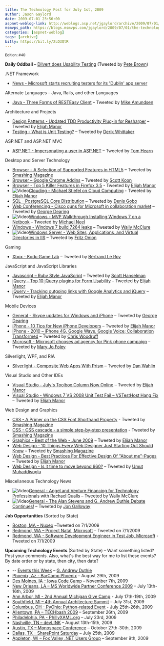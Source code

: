 ```yaml
---
title: The Technology Post for July 1st, 2009
author: Jason Gaylord
date: 2009-07-01 23:56:00
aspnet-weblog-link: http://weblogs.asp.net/jgaylord/archive/2009/07/01/the-technology-post-for-july-1st-2009.aspx
msmvps_path: https://blogs.msmvps.com/jgaylord/2009/07/01/the-technology-post-for-july-1st-2009/
categories: [aspnet-weblog]
tags: [archive]
bitly: https://bit.ly/2LQ3QtR
---
```


<small>Edition: #40</small>

**Daily Oddball** – [Dilvert does Usability Testing](http://dilbert.com/strips/comic/2009-07-01/) (Tweeted by [Pete Brown](http://twitter.com/Pete_Brown))

.NET Framework

- [News - Microsoft starts recruiting testers for its 'Dublin' app server](http://blogs.zdnet.com/microsoft/?p=3220)

Alternate Languages – Java, Rails, and other Languages

- [Java - Three Forms of RESTEasy Client](http://www.jroller.com/Solomon/entry/three_forms_of_resteasy_client) – Tweeted by [Mike Amundsen](http://twitter.com/mamund)

Architecture and Projects

- [Design Patterns - Updated TDD Productivity Plug-in for Resharper](http://www.lostechies.com/blogs/hex/archive/2009/06/30/updated-tdd-productivity-plug-in-for-resharper.aspx) – Tweeted by [Elijah Manor](http://twitter.com/elijahmanor)
- [Testing - What is Unit Testing?](http://www.codethinked.com/post/2009/06/30/What-is-Unit-Testing.aspx) – Tweeted by [Derik Whittaker](http://twitter.com/DerikWhittaker)

ASP.NET and ASP.NET MVC

- [ASP.NET - Impersonating a user in ASP.NET](http://nerdyhearn.com/blog/160) – Tweeted by [Tom Hearn](http://twitter.com/nerdyhearn)

Desktop and Server Technology

- [Browser - A Selection of Supported Features in HTML5](http://molly.com/html5/html5-0709.html) – Tweeted by [Smashing Magazine](http://twitter.com/smashingmag)
- [Browser – Google Chrome Addins](http://www.googlechromeplugins.com/) – Tweeted by [Scott Koon](http://twitter.com/lazycoder)
- [Browser - Top 5 Killer Features in Firefox 3.5](http://mashable.com/2009/06/30/firefox-killer-features/) - Tweeted by [Elijah Manor](http://twitter.com/elijahmanor)
- ![Video](http://jasongaylord.com/images/techpost/podcast.jpg)[Clouding - Michael Stiefel on Cloud Computing](http://www.dotnetrocks.com/default.aspx?showNum=459) - Tweeted by [Elijah Manor](http://twitter.com/elijahmanor)
- [SQL - PostgreSQL Core Distribution](http://www.postgresql.org/download/) – Tweeted by [Denis Gobo](http://twitter.com/DenisGobo)
- [Web Conferencing - Cisco guns for Microsoft in collaboration market](http://news.cnet.com/8301-1001_3-10276549-92.html?part=rss&subj=news&tag=2547-1_3-0-5) – Tweeted by [George Dearing](http://twitter.com/GeorgeDearing)
- ![Video](http://jasongaylord.com/images/techpost/video.jpg)[Windows - MVP Walkthrough Installing Windows 7 on a Netbook](http://blogs.msdn.com/mvpawardprogram/archive/2009/07/01/mvp-walkthrough-installing-windows-7-on-a-netbook.aspx) – Tweeted by [Michael Neel](http://twitter.com/ViNull)
- [Windows - Windows 7 build 7264 leaks](http://www.neowin.net/news/main/09/06/30/windows-7-build-7264-leaks) – Tweeted by [Wally McClure](http://twitter.com/wbm)
- ![Video](http://jasongaylord.com/images/techpost/video.jpg)[Windows Server - Web Sites, Applications, and Virtual Directories in IIS](http://www.pluralsight.com/main/screencasts/screencast.aspx?id=iis-aspnetdev) – Tweeted by [Fritz Onion](http://twitter.com/fritzonion)

Gaming

- [Xbox - Kodu Game Lab](http://marketplace.xbox.com/en-US/games/offers/00000000-0000-4000-8000-00005855024c?cid=SLink) – Tweeted by [Bertrand Le Roy](http://twitter.com/bleroy)

JavaScript and JavaScript Libraries

- [Javascript – Ruby Style JavaScript](http://jsclass.jcoglan.com/) – Tweeted by [Scott Hanselman](http://twitter.com/shanselman)
- [jQuery - Top 10 jQuery plugins for Form Usability](http://www.reynoldsftw.com/2009/01/top-10-jquery-plugins-for-form-usability/?rel=rdanklof) – Tweeted by [Elijah Manor](http://twitter.com/elijahmanor)
- [jQuery - Tracking outgoing links with Google Analytics and jQuery](http://www.gerryvandermaesen.com/posts/tracking-outgoing-links-with-google-analytics-and-jquery) – Tweeted by [Elijah Manor](http://twitter.com/elijahmanor)

Mobile Devices

- [General - Skype updates for Windows and iPhone](http://download.cnet.com/8301-2007_4-10276327-12.html?part=rss&subj=news&tag=2547-1_3-0-5) – Tweeted by [George Dearing](http://twitter.com/GeorgeDearing)
- [iPhone - 10 Tips for New iPhone Developers](http://net.tutsplus.com/tutorials/other/10-tips-for-new-iphone-developers/) – Tweeted by [Elijah Manor](http://twitter.com/elijahmanor)
- [iPhone - 2010 – iPhone 4G, Google Wave, Google Voice; Collaboration Transformed](http://iphonecto.com/2009/06/30/2010-iphone-4g-google-wave-google-voice-collaboration-transformed/) – Tweeted by [Chris Woodruff](http://twitter.com/cwoodruff)
- [Microsoft - Microsoft chooses ad agency for Pink phone campaign](http://blogs.zdnet.com/microsoft/?p=3216) – Tweeted by [Mary Jo Foley](http://twitter.com/maryjofoley)

Silverlight, WPF, and RIA

- [Silverlight - Composite Web Apps With Prism](http://msdn.microsoft.com/en-us/magazine/dd943055.aspx) – Tweeted by [Dan Wahlin](http://twitter.com/DanWahlin)

Visual Studio and Other IDEs

- [Visual Studio - July's Toolbox Column Now Online](http://scottonwriting.net/sowblog/posts/13874.aspx) – Tweeted by [Elijah Manor](http://twitter.com/elijahmanor)
- [Visual Studio - Windows 7 VS 2008 Unit Test Fail – VSTestHost Hang Fix](http://sharplearningcurve.com/blog/post/2009/06/30/Windows-7-VS-2008-Unit-Test-Fail-e28093-VSTestHost-Hang-Fix.aspx) – Tweeted by [Elijah Manor](http://twitter.com/elijahmanor)

Web Design and Graphics

- [CSS - A Primer on the CSS Font Shorthand Property](http://www.impressivewebs.com/a-primer-on-the-css-font-shorthand-property/) - Tweeted by [Smashing Magazine](http://twitter.com/smashingmag)
- [CSS - CSS cascade - a simple step-by-step presentation](http://www.maxdesign.com.au/2009/06/30/css-cascade/) - Tweeted by [Smashing Magazine](http://twitter.com/smashingmag)
- [Graphics - Best of the Web - June 2009](http://psd.tutsplus.com/articles/web/best-of-the-web-june-2009/) – Tweeted by [Elijah Manor](http://twitter.com/elijahmanor)
- [Web Design - 10 Things Every Web Designer Just Starting Out Should Know](http://sixrevisions.com/web_design/10-things-every-web-designer-just-starting-out-should-know/) – Tweeted by [Smashing Magazine](http://twitter.com/smashingmag)
- [Web Design - Best Practices For Effective Design Of "About me"-Pages](http://www.smashingmagazine.com/2009/07/01/best-practices-for-effective-design-of-about-us-pages/) – Tweeted by [Elijah Manor](http://twitter.com/elijahmanor)
- [Web Design - Is it time to move beyond 960?](http://cameronmoll.com/archives/2009/04/is_it_time_to_move_beyond_960/) – Tweeted by [Umut Muhaddisoglu](http://twitter.com/umutm)

Miscellaneous Technology News

- ![Video](http://jasongaylord.com/images/techpost/podcast.jpg)[General - Angel and Venture Financing for Technology Professionals with Rachael Qualls](http://aspnetpodcast.com/CS11/blogs/asp.net_podcast/archive/2009/07/01/asp-net-podcast-show-141-angel-and-venture-financing-for-technology-professionals-with-rachael-qualls.aspx) – Tweeted by [Wally McClure](http://twitter.com/wbm)
- ![Video](http://jasongaylord.com/images/techpost/podcast.jpg)[General - The Alan Stevens and G. Andrew Duthie Debate Continues!](http://herdingcode.com/?p=191) – Tweeted by [Jon Galloway](http://twitter.com/jongalloway)

**Job Opportunities** (Sorted by State)

- [Boston, MA – Nuxeo](http://www.nuxeo.com/nuxeo/jobs/) –Tweeted on 7/1/2009
- [Redmond, WA – Project Natal, Microsoft](http://www.microsoft-entertainment-jobs.com/go/Introducing-Project-Natal/150565/) – Tweeted on 7/1/2009
- [Redmond, WA - Software Development Engineer in Test Job, Microsoft](http://www.microsoft-entertainment-jobs.com/job/REDMOND-Software-Development-Engineer-in-Test-Job-WA-98074/528316/) - Tweeted on 7/1/2009

**Upcoming Technology Events** (Sorted by State) – Want something listed? Post your comments. Also, what's the best way for me to list these events? By date order or by state, then city, then date?

- \-- [Events this Week](http://blogs.msdn.com/gduthie/archive/2009/06/29/events-this-week-june-29th-2009.aspx) – [G. Andrew Duthie](http://twitter.com/devhammer)
- [Phoenix, Az - BarCamp Phoenix](http://barcamp.org/BarCampPhoenix) – August 29th, 2009
- [Des Moines, IA – Iowa Code Camp](http://iowacodecamp.com/default.aspx) – November 7th, 2009
- [New Orleans, LA – MS Worldwide Partner Conference 2009](http://www.digitalwpc.com/) – July 13th-16th, 2009
- [Ann Arbor, MI - 2nd Annual Michigan Give Camp](http://michigangivecamp.eventbrite.com/) - July 17th-19th, 2009
- [Southfield, MI – 4th Annual Architecture Summit](https://www.clicktoattend.com/invitation.aspx?code=139245) – July 31st, 2009
- [Columbus, OH - PyOhio: Python-related Event](http://www.developerfusion.com/event/13421/pyohio/) - July 25th-26th, 2009
- [Allentown, PA – TECHbash 2009](http://techbash.com/) – September 26th, 2009
- [Philadelphia, PA - PhillyXAML.org](http://phillyxaml.org/Lists/Events/DispForm.aspx?ID=5&Source=http%3A%2F%2Fphillyxaml%2Eorg%2FLists%2FEvents%2Fcalendar%2Easpx%3FCalendarDate%3D7%252F26%252F2009) – July 23rd, 2009
- [Nashville, TN – devLINK](http://devlink.net/) – August 13th-15th, 2009
- [Austin, TX – Monospace Conference](http://monospace.us/) – October 27th-30th, 2009
- [Dallas, TX – SharePoint Saturday](http://www.sharepointsaturday.org/dallas) – July 25th, 2009
- [Appleton, WI – Fox Valley .NET Users Group](http://fvnug.org/dnn/Home/tabid/36/ctl/Details/Mid/377/ItemID/8/Default.aspx?selecteddate=9/9/2009) – September 9th, 2009
